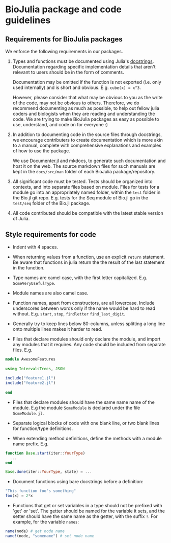 # BioJulia package and code guidelines

## Requirements for BioJulia packages

We enforce the following requirements in our packages.

1. Types and functions must be documented using Julia's [docstrings](http://docs.julialang.org/en/latest/manual/documentation/).
   Documentation regarding specific implementation details that aren't relevant
   to users should be in the form of comments.
   
   Documentation may be omitted if the function is not exported
   (i.e. only used internally) and is short and obvious. E.g. `cube(x) = x^3`.
   
   However, please consider that what may be obvious to you as the write of the
   code, may not be obvious to others. Therefore, we do recommend documenting 
   as much as possible, to help out fellow julia coders and biologists
   when they are reading and understanding the code. We are trying to
   make BioJulia packages as easy as possible to use, understand, and code
   on for everyone :)

2. In addition to documenting code in the source files through docstrings,
   we encourage contributers to create documentation which is more akin to
   a manual, complete with comprehensive explanations and examples of how 
   to use the package.
   
   We use Documenter.jl and mkdocs, to generate such documentation
   and host it on the web.
   The source markdown files for such manuals are kept in the `docs/src/man`
   folder of each BioJulia package/repository.
   
3. All significant code must be tested.
   Tests should be organized into contexts, and into separate files based on 
   module.
   Files for tests for a module go into an appropriately named
   folder, within the `test` folder in the Bio.jl git repo. E.g. tests
   for the Seq module of Bio.jl go in the `test/seq` folder of the Bio.jl 
   package.
   
4. All code contributed should be compatible with the latest stable version of 
   Julia.

## Style requirements for code

* Indent with 4 spaces.

* When returning values from a function, use an explicit `return` statement. Be aware that functions in julia return the
  the result of the last statement in the function. 

* Type names are camel case, with the first letter capitalized. E.g. `SomeVeryUsefulType`.

* Module names are also camel case.

* Function names, apart from constructors, are all lowercase.
  Include underscores between words only if the name would be hard 
  to read without.
  E.g.  `start`, `stop`, `findletter` `find_last_digit`.

* Generally try to keep lines below 80-columns, unless splitting a long line
  onto multiple lines makes it harder to read.

* Files that declare modules should only declare the module, and import any
  modules that it requires. Any code should be included from separate files.
  E.g.


```julia
module AwesomeFeatures
      
using IntervalsTrees, JSON
      
include("feature1.jl")
include("feature2.jl")
      
end
```

* Files that declare modules should have the same name name of the module.
  E.g the module `SomeModule` is declared under the file `SomeModule.jl`.

* Separate logical blocks of code with one blank line,
  or two blank lines for function/type definitions.

* When extending method definitions, define the methods with a module name prefix. E.g.

```julia
function Base.start(iter::YourType)
  ...
end

Base.done(iter::YourType, state) = ...
```

* Document functions using bare docstrings before a definition:

```julia
"This function foo's something"
foo(x) = 2*x
```

* Functions that get or set variables in a type should not be
  prefixed with 'get' or 'set'.
  The getter should be named for the variable it sets, and the setter
  should have the same name as the getter, with the suffix `!`.
  For example, for the variable `names`:

```julia
name(node) # get node name
name!(node, "somename") # set node name
```
